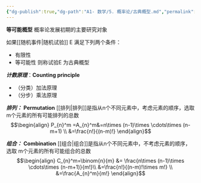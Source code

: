 ```yaml
---
{"dg-publish":true,"dg-path":"A1- 数学/5. 概率论/古典概型.md","permalink":"/A1- 数学/5. 概率论/古典概型/","dgPassFrontmatter":true,"noteIcon":"","created":"2024-05-21T15:20:28.048+08:00","updated":"2025-04-14T18:25:19.731+08:00"}
---
```


**等可能概型**
概率论发展初期的主要研究对象

如果[[随机事件\|随机试验]] E 满足下列两个条件：
- 有限性
- 等可能性
则称试验E 为古典概型

***计数原理***：**Counting principle**
- （分类）加法原理
- （分步）乘法原理

***排列：***  **Permutation**
[[排列\|排列]]是指从n个不同元素中，考虑元素的顺序，选取 m个元素的所有可能排列的总数
$$\begin{align}
P_{n}^m =A_{n}^m&=n\times (n-1)\times \cdots\times (n-m+1) \\
&=\frac{n!}{(n-m)!}
\end{align}$$

***组合：***  **Combination**
[[组合\|组合]]是指从n个不同元素中，不考虑元素的顺序，选取 m个元素的所有可能组合的总数
$$\begin{align}
C_{n}^m=\binom{n}{m} &= \frac{n\times (n-1)\times \cdots\times (n-m+1)}{m!}\\
&=\frac{n!}{(n-m)!\times m!} \\
&=\frac{A_{n}^m}{m!}
\end{align}$$





